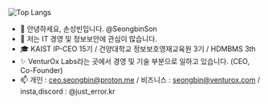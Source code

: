 ![Top Langs](https://github-readme-stats.vercel.app/api/top-langs/?username=seongbinson&layout=compact)
- 👋 안녕하세요, 손성빈입니다. @SeongbinSon
- 👀 저는 IT 경영 및 정보보안에 관심이 많습니다.
- 🎓 KAIST IP-CEO 15기 / 건양대학교 정보보호영재교육원 3기 / HDMBMS 3th
- ✨ VenturOx Labs라는 곳에서 경영 및 기술 부분으로 일하고 있습니다. (CEO, Co-Founder)
- 📫 개인 : ceo.seongbin@proton.me / 비즈니스 : seongbin@venturox.com / insta,discord : @just_error.kr
<!---
SeongbinSon/SeongbinSon is a ✨ special ✨ repository because its `README.md` (this file) appears on your GitHub profile.
You can click the Preview link to take a look at your changes.
--->
